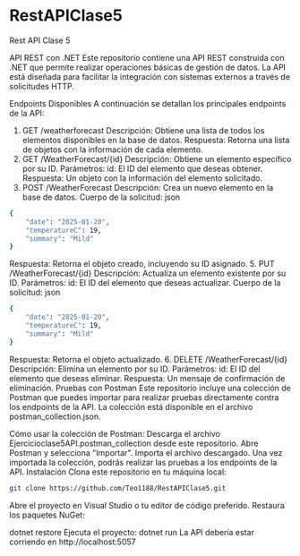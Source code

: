 # RestAPIClase5
Rest API Clase 5

API REST con .NET
Este repositorio contiene una API REST construida con .NET que permite realizar operaciones básicas de gestión de datos. La API está diseñada para facilitar la integración con sistemas externos a través de solicitudes HTTP.

Endpoints Disponibles
A continuación se detallan los principales endpoints de la API:

1. GET /weatherforecast
Descripción: Obtiene una lista de todos los elementos disponibles en la base de datos.
Respuesta: Retorna una lista de objetos con la información de cada elemento.
2. GET /WeatherForecast/{id}
Descripción: Obtiene un elemento específico por su ID.
Parámetros:
id: El ID del elemento que deseas obtener.
Respuesta: Un objeto con la información del elemento solicitado.
3. POST /WeatherForecast
Descripción: Crea un nuevo elemento en la base de datos.
Cuerpo de la solicitud:
json
```bash
{
    "date": "2025-01-20",
    "temperatureC": 19,
    "summary": "Mild"
}
```
Respuesta: Retorna el objeto creado, incluyendo su ID asignado.
5. PUT /WeatherForecast/{id}
Descripción: Actualiza un elemento existente por su ID.
Parámetros:
id: El ID del elemento que deseas actualizar.
Cuerpo de la solicitud:
json
```bash
{
    "date": "2025-01-20",
    "temperatureC": 19,
    "summary": "Mild"
}
```
Respuesta: Retorna el objeto actualizado.
6. DELETE /WeatherForecast/{id}
Descripción: Elimina un elemento por su ID.
Parámetros:
id: El ID del elemento que deseas eliminar.
Respuesta: Un mensaje de confirmación de eliminación.
Pruebas con Postman
Este repositorio incluye una colección de Postman que puedes importar para realizar pruebas directamente contra los endpoints de la API. La colección está disponible en el archivo postman_collection.json.

Cómo usar la colección de Postman:
Descarga el archivo Ejercicioclase5API.postman_collection desde este repositorio.
Abre Postman y selecciona "Importar".
Importa el archivo descargado.
Una vez importada la colección, podrás realizar las pruebas a los endpoints de la API.
Instalación
Clona este repositorio en tu máquina local:
```bash
git clone https://github.com/Teo1188/RestAPIClase5.git
```
Abre el proyecto en Visual Studio o tu editor de código preferido.
Restaura los paquetes NuGet:

dotnet restore
Ejecuta el proyecto:
dotnet run
La API debería estar corriendo en http://localhost:5057
